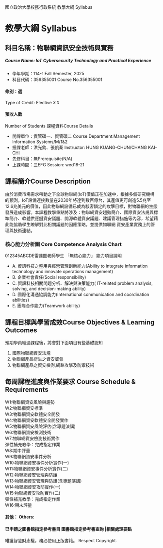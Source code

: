 國立政治大學校務行政系統 教學大綱 Syllabus
# 教學大綱 Syllabus
##  科目名稱：物聯網資訊安全技術與實務
#####  Course Name: IoT Cybersecurity Technology and Practical Experience
  * 學年學期：114-1 Fall Semester, 2025 
  * 科目代碼：356355001 Course No.356355001
#### 修別：選
Type of Credit: Elective 
_3.0_
#### 預收人數
Number of Students
課程資料Course Details
  * 開課單位：資管碩一、資管碩二 Course Department:Management Information Systems/M/1&2 
  * 授課老師：洪光鈞、張凱棊 Instructor: HUNG KUANG-CHUN/CHANG KAI-CHI 
  * 先修科目：無Prerequisite(N/A)
  * 上課時間：三EFG Session: wed18-21 
##  課程簡介Course Description
由於消費市場需求帶動之下全球物聯網(IoT)價值正在加速中，根據多個研究機構的預測，IoT設備連接數量在2030年將達到數百億台，其產值更可創造5.5兆至12.6兆美元的價值，因此物聯網設備已成為駭客鎖定的攻擊目標，對物聯網的生態發展造成影響。本課程教學重點將涉及：物聯網資安趨勢簡介、國際資安法規與標準簡介、軟體供應鏈資安議題、開源軟體資安議題、建議管理措施等內容，希望藉 此能協助學生瞭解對此相關議題的因應策略，並提供物聯網 資安產業實務上的管理與技術連結。
###  核心能力分析圖 Core Competence Analysis Chart
012345ABCDE雷達圖老師學生
「無核心能力」 
能力項目說明
  * A. 資訊科技之整用與經營管理創新能力(Ability to integrate information technology and innovate operations management)
  * B. 企業社會責任(Social responsibility)
  * C. 資訊科技相關問題分析、解決與決策能力( IT-related problem analysis, solving, and decision-making ability)
  * D. 國際化溝通協調能力(International communication and coordination abilities) 
  * E. 團隊合作能力(Teamwork ability)
##  課程目標與學習成效Course Objectives & Learning Outcomes 
預期學員經過課程後，將會對下面項目有些基礎認知  
1. 國際物聯網資安法規  
2. 物聯網產品衍生之資安威脅  
3. 物聯網產品之資安檢測,網路攻擊及防禦技術
##  每周課程進度與作業要求 Course Schedule & Requirements
W1:物聯網資安風險與趨勢  
W2:物聯網資安標準  
W3:物聯網資安軟體安全開發  
W4:物聯網資安軟體安全開發實作  
W5:物聯網資安風險評估(含專題演講)  
W6:物聯網資安檢測技術  
W7:物聯網資安檢測技術實作  
彈性補充教學：完成指定作業  
W8:期中評量  
W9:物聯網資安事件分析  
W10:物聯網資安事件分析實作(一)  
W11:物聯網資安事件分析實作(二)  
W12:物聯網資安管理與防護  
W13:物聯網資安管理與防護(含專題演講)  
W14:物聯網資安攻防實作(一)  
W15:物聯網資安攻防實作(二)  
彈性補充教學：完成指定作業  
W16:期末評量
####  其他： Others:
####  已申請之圖書館指定參考書目  圖書館指定參考書查詢 |相關處理要點
維護智慧財產權，務必使用正版書籍。 Respect Copyright.